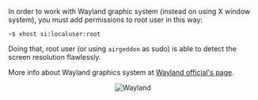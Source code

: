 In order to work with Wayland graphic system (instead on using X window system), you must add permissions to root user in this way:

`~$ xhost si:localuser:root`

Doing that, root user (or using `airgeddon` as sudo) is able to detect the screen resolution flawlessly.

More info about Wayland graphics system at [Wayland official's page].

<p align="center">
	<img src="https://raw.githubusercontent.com/v1s1t0r1sh3r3/airgeddon/dev/imgs/wiki/wayland_logo.png" title="Wayland"/>
</p>

[Wayland official's page]: https://wayland.freedesktop.org/